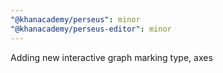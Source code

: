```yaml
---
"@khanacademy/perseus": minor
"@khanacademy/perseus-editor": minor
---
```


Adding new interactive graph marking type, axes
